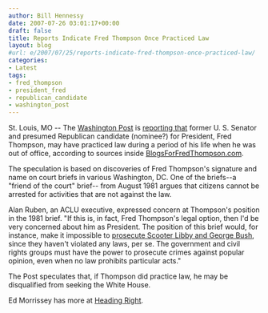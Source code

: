 ```yaml
---
author: Bill Hennessy
date: 2007-07-26 03:01:17+00:00
draft: false
title: Reports Indicate Fred Thompson Once Practiced Law
layout: blog
#url: e/2007/07/25/reports-indicate-fred-thompson-once-practiced-law/
categories:
- Latest
tags:
- fred_thompson
- president_fred
- republican_candidate
- washington_post
---
```


St. Louis, MO -- The [Washington Post](https://www.washingtonpost.com/wp-dyn/content/article/2007/07/25/AR2007072500975.html) is [reporting that](https://www.blogsforfredthompson.com/washington-post-tries-push-fred-lazy-line-supreme-court-brief) former U. S. Senator and presumed Republican candidate (nominee?) for President, Fred Thompson, may have practiced law during a period of his life when he was out of office, according to sources inside [BlogsForFredThompson.com](https://www.blogsforfredthompson.com/washington-post-tries-push-fred-lazy-line-supreme-court-brief).

The speculation is based on discoveries of Fred Thompson's signature and name on court briefs in various Washington, DC. One of the briefs--a "friend of the court" brief-- from August 1981 argues that citizens cannot be arrested for activities that are not against the law.

Alan Ruben, an ACLU executive, expressed concern at Thompson's position in the 1981 brief.  "If this is, in fact, Fred Thompson's legal option, then I'd be very concerned about him as President.  The position of this brief would, for instance, make it impossible to [prosecute Scooter Libby and George Bush](https://www.rightwingnews.com/mt331/2007/07/the_daily_kos_recommended_diar.php), since they haven't violated any laws, per se.  The government and civil rights groups must have the power to prosecute crimes against popular opinion, even when no law prohibits particular acts."

The Post speculates that, if Thompson did practice law, he may be disqualified from seeking the White House.

Ed Morrissey has more at [Heading Right](https://headingright.com/2007/07/25/the-fear-of-fred-iii/).


